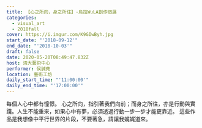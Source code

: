 ```yaml
---
title: 【心之所向，身之所往】-烏拉WuLA創作個展
categories:
  - visual_art
  - 2018fall
cover: https://i.imgur.com/K9GIwByh.jpg
start_date: "'2018-09-12'"
end_date: "'2018-10-03'"
draft: false
date: 2020-05-20T08:49:47.832Z
host: 清大藝術中心
performer: 侯誠堯
location: 藝術工坊
daily_start_time: "'11:00:00'"
daily_end_time: "'17:00:00'"
---
```


每個人心中都有憧憬。 心之所向，指引著我們向前；而身之所往，亦是行動與實踐。人生不能重來，如果心中有夢，必須透過行動一步一步才能更靠近。 這些作品是我想像中平行世界的片段，不要著急，請讓我娓娓道來。